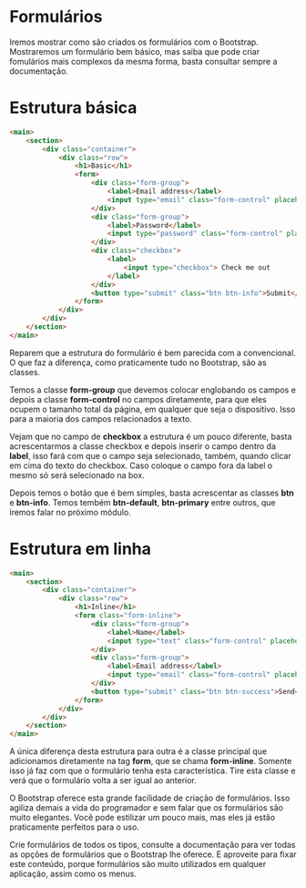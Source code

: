 # Formulários

Iremos mostrar como são criados os formulários com o Bootstrap. Mostraremos um formulário bem básico, mas saiba que pode criar fomulários mais complexos da mesma forma, basta consultar sempre a documentação.

# Estrutura básica

```html
<main>
    <section>
        <div class="container">
            <div class="row">
                <h1>Basic</h1>
                <form>
                    <div class="form-group">
                        <label>Email address</label>
                        <input type="email" class="form-control" placeholder="Email">
                    </div>
                    <div class="form-group">
                        <label>Password</label>
                        <input type="password" class="form-control" placeholder="Password">
                    </div>
                    <div class="checkbox">
                        <label>
                            <input type="checkbox"> Check me out
                        </label>
                    </div>
                    <button type="submit" class="btn btn-info">Submit</button>
                </form>
            </div>
        </div>
    </section>
</main>
```

Reparem que a estrutura do formulário é bem parecida com a convencional. O que faz a diferença, como praticamente tudo no Bootstrap, são as classes.

Temos a classe **form-group** que devemos colocar englobando os campos e depois a classe **form-control** no campos diretamente, para que eles ocupem o tamanho total da página, em qualquer que seja o dispositivo. Isso para a maioria dos campos relacionados a texto.

Vejam que no campo de **checkbox** a estrutura é um pouco diferente, basta acrescentarmos a classe checkbox e depois inserir o campo dentro da **label**, isso fará com que o campo seja selecionado, também, quando clicar em cima do texto do checkbox. Caso coloque o campo fora da label o mesmo só será selecionado na box.

Depois temos o botão que é bem simples, basta acrescentar as classes **btn** e **btn-info**. Temos tembém **btn-default**, **btn-primary** entre outros, que iremos falar no próximo módulo.

# Estrutura em linha

```html
<main>
    <section>
        <div class="container">
            <div class="row">
                <h1>Inline</h1>
                <form class="form-inline">
                    <div class="form-group">
                        <label>Name</label>
                        <input type="text" class="form-control" placeholder="Name...">
                    </div>
                    <div class="form-group">
                        <label>Email address</label>
                        <input type="email" class="form-control" placeholder="Email...">
                    </div>
                    <button type="submit" class="btn btn-success">Send</button>
                </form>
            </div>
        </div>
    </section>
</main>
```

A única diferença desta estrutura para outra é a classe principal que adicionamos diretamente na tag **form**, que se chama **form-inline**. Somente isso já faz com que o formulário tenha esta característica. Tire esta classe e verá que o formulário volta a ser igual ao anterior.

O Bootstrap oferece esta grande facilidade de criação de formulários. Isso agiliza demais a vida do programador e sem falar que os formulários são muito elegantes. Você pode estilizar um pouco mais, mas eles já estão praticamente perfeitos para o uso.

Crie formulários de todos os tipos, consulte a documentação para ver todas as opções de formulários que o Bootstrap lhe oferece. E aproveite para fixar este conteúdo, porque formulários são muito utilizados em qualquer aplicação, assim como os menus.